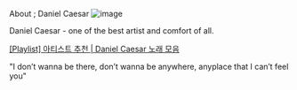 About ; Daniel Caesar
![image](https://github.com/yutazkii/yutazkii.github.io/assets/151000571/f0a4c80b-1aac-4e4c-82bc-a34763093a69)

Daniel Caesar - one of the best artist and comfort of all.

[[Playlist] 아티스트 추천 | Daniel Caesar 노래 모음](https://www.youtube.com/watch?v=HdA6zKbdpYs)

"I don’t wanna be there, don’t wanna be anywhere, anyplace that I can’t feel you"
